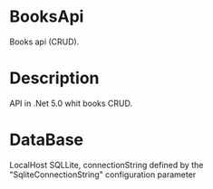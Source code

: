 # BooksApi
Books api (CRUD).

# Description
API in .Net 5.0 whit books CRUD.

# DataBase
LocalHost SQLLite, connectionString defined by the "SqliteConnectionString" configuration parameter